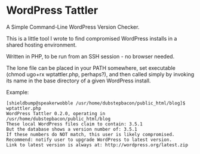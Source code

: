 WordPress Tattler
=========
A Simple Command-Line WordPress Version Checker.

This is a little tool I wrote to find compromised WordPress installs in a shared hosting environment. 

Written in PHP, to be run from an SSH session - no browser needed.

The lone file can be placed in your PATH somewhere, set executable (chmod ugo+rx wptattler.php, perhaps?), and then called simply by invoking its name in the base directory of a given WordPress install.

Example:

    [shieldbump@speakerwobble /usr/home/dubstepbacon/public_html/blog]$ wptattler.php
    WordPress Tattler 0.2.0, operating in /usr/home/dubstepbacon/public_html/blog
    These local WordPress files claim to contain: 3.5.1
    But the database shows a version number of: 3.5.1
    If these numbers do NOT match, this user is likely compromised. 
    Recommend: notify user to upgrade WordPress to latest version. 
    Link to latest version is always at: http://wordpress.org/latest.zip